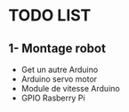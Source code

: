 # TODO LIST

## 1- Montage robot
  - Get un autre Arduino
  - Arduino servo motor
  - Module de vitesse Arduino
  - GPIO Rasberry Pi
